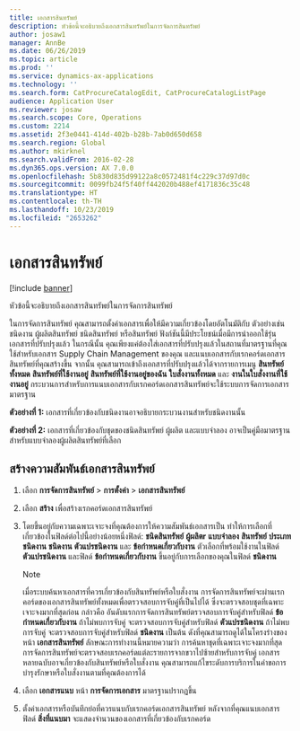 ```yaml
---
title: เอกสารสินทรัพย์
description: หัวข้อนี้จะอธิบายถึงเอกสารสินทรัพย์ในการจัดการสินทรัพย์
author: josaw1
manager: AnnBe
ms.date: 06/26/2019
ms.topic: article
ms.prod: ''
ms.service: dynamics-ax-applications
ms.technology: ''
ms.search.form: CatProcureCatalogEdit, CatProcureCatalogListPage
audience: Application User
ms.reviewer: josaw
ms.search.scope: Core, Operations
ms.custom: 2214
ms.assetid: 2f3e0441-414d-402b-b28b-7ab0d650d658
ms.search.region: Global
ms.author: mkirknel
ms.search.validFrom: 2016-02-28
ms.dyn365.ops.version: AX 7.0.0
ms.openlocfilehash: 5b830d835d99122a8c0572481f4c229c37d97d0c
ms.sourcegitcommit: 0099fb24f5f40ff442020b488ef4171836c35c48
ms.translationtype: HT
ms.contentlocale: th-TH
ms.lasthandoff: 10/23/2019
ms.locfileid: "2653262"
---
```

# <a name="asset-documents"></a>เอกสารสินทรัพย์

[!include [banner](../../includes/banner.md)]

 

หัวข้อนี้จะอธิบายถึงเอกสารสินทรัพย์ในการจัดการสินทรัพย์

ในการจัดการสินทรัพย์ คุณสามารถตั้งค่าเอกสารเพื่อให้มีความเกี่ยวข้องโดยอัตโนมัติกับ ตัวอย่างเช่น ชนิดงาน ผู้ผลิตสินทรัพย์ ชนิดสินทรัพย์ หรือสินทรัพย์ ฟังก์ชันนี้มีประโยชน์เมื่อมีการนำออกใช้รุ่นเอกสารที่ปรับปรุงแล้ว ในกรณีนั้น คุณเพียงแค่ต้องใส่เอกสารที่ปรับปรุงแล้วในสถานที่มาตรฐานที่คุณใช้สำหรับเอกสาร Supply Chain Management ของคุณ และแนบเอกสารกับเรกคอร์ดเอกสารสินทรัพย์ที่คุณสร้างขึ้น จากนั้น คุณสามารถเข้าถึงเอกสารที่ปรับปรุงแล้วได้จากรายการเมนู **สินทรัพย์ทั้งหมด** **สินทรัพย์ที่ใช้งานอยู่** **สินทรัพย์ที่ใช้งานอยู่ของฉัน** **ใบสั่งงานทั้งหมด** และ **งานในใบสั่งงานที่ใช้งานอยู่** กระบวนการสำหรับการแนบเอกสารกับเรกคอร์ดเอกสารสินทรัพย์จะใช้ระบบการจัดการเอกสารมาตรฐาน

**ตัวอย่างที่ 1:** เอกสารที่เกี่ยวข้องกับชนิดงานอาจอธิบายกระบวนงานสำหรับชนิดงานนั้น

**ตัวอย่างที่ 2:** เอกสารที่เกี่ยวข้องกับชุดของชนิดสินทรัพย์ ผู้ผลิต และแบบจำลอง อาจเป็นคู่มือมาตรฐานสำหรับแบบจำลองผู้ผลิตสินทรัพย์ที่เลือก

## <a name="create-asset-document-relation"></a>สร้างความสัมพันธ์เอกสารสินทรัพย์

1. เลือก **การจัดการสินทรัพย์** \> **การตั้งค่า** \> **เอกสารสินทรัพย์**
2. เลือก **สร้าง** เพื่อสร้างเรกคอร์ดเอกสารสินทรัพย์
3. โดยขึ้นอยู่กับความเฉพาะเจาะจงที่คุณต้องการให้ความสัมพันธ์เอกสารเป็น ทำให้การเลือกที่เกี่ยวข้องในฟิลด์ต่อไปนี้อย่างน้อยหนึ่งฟิลด์: **ชนิดสินทรัพย์** **ผู้ผลิตr** **แบบจำลอง** **สินทรัพย์** **ประเภทชนิดงาน** **ชนิดงาน** **ตัวแปรชนิดงาน** และ **ข้อกำหนดเกี่ยวกับงาน** ตัวเลือกที่พร้อมใช้งานในฟิลด์ **ตัวแปรชนิดงาน** และฟิลด์ **ข้อกำหนดเกี่ยวกับงาน** ขึ้นอยู่กับการเลือกของคุณในฟิลด์ **ชนิดงาน**

    > [!NOTE]
    > เมื่อระบบค้นหาเอกสารที่ควรเกี่ยวข้องกับสินทรัพย์หรือใบสั่งงาน การจัดการสินทรัพย์จะผ่านเรกคอร์ดของเอกสารสินทรัพย์ทั้งหมดเพื่อตรวจสอบการจับคู่ที่เป็นไปได้ ซึ่งจะตรวจสอบชุดที่เฉพาะเจาะจงมากที่สุดก่อน กล่าวคือ อันดับแรกการจัดการสินทรัพย์ตรวจสอบการจับคู่สำหรับฟิลด์ **ข้อกำหนดเกี่ยวกับงาน** ถ้าไม่พบการจับคู่ จะตรวจสอบการจับคู่สำหรับฟิลด์ **ตัวแปรชนิดงาน** ถ้าไม่พบการจับคู่ จะตรวจสอบการจับคู่สำหรับฟิลด์ **ชนิดงาน** เป็นต้น ดังที่คุณสามารถดูได้ในโครงร่างของหน้า **เอกสารสินทรัพย์** ลักษณะการทำงานนี้หมายความว่า การค้นหาชุดที่เฉพาะเจาะจงมากที่สุด การจัดการสินทรัพย์จะตรวจสอบเรกคอร์ดแต่ละรายการจากขวาไปซ้ายสำหรับการจับคู่ เอกสารหลายฉบับอาจเกี่ยวข้องกับสินทรัพย์หรือใบสั่งงาน คุณสามารถแก้ไขระดับการบริการในคำขอการบำรุงรักษาหรือใบสั่งงานตามที่คุณต้องการได้

4. เลือก **เอกสารแนบ** หน้า **การจัดการเอกสาร** มาตรฐานปรากฏขึ้น
5. ตั้งค่าเอกสารหรือบันทึกย่อที่ควรแนบกับเรกคอร์ดเอกสารสินทรัพย์ หลังจากที่คุณแนบเอกสาร ฟิลด์ **สิ่งที่แนบมา** จะแสดงจำนวนของเอกสารที่เกี่ยวข้องกับเรกคอร์ด
